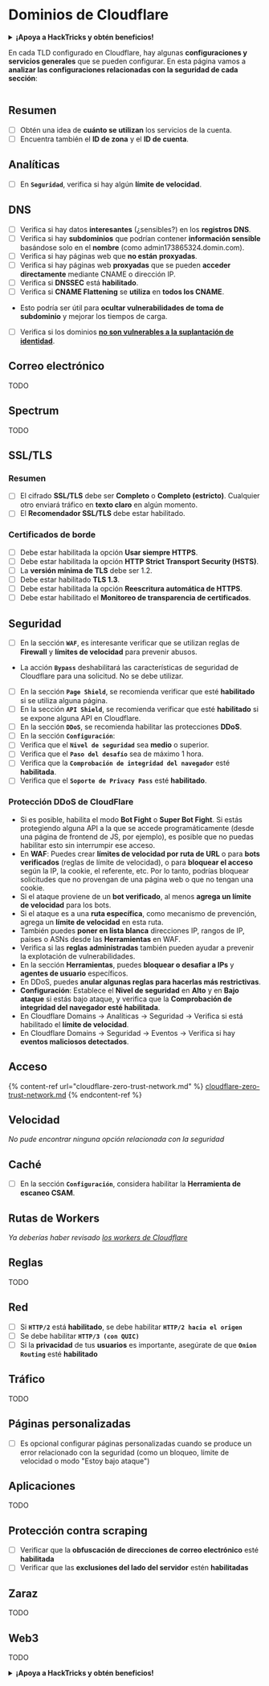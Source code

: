 # Dominios de Cloudflare

<details>

<summary><strong>¡Apoya a HackTricks y obtén beneficios!</strong></summary>

* Si quieres ver tu **empresa anunciada en HackTricks** o si quieres acceder a la **última versión de PEASS o descargar HackTricks en PDF**, consulta los [**PLANES DE SUSCRIPCIÓN**](https://github.com/sponsors/carlospolop).
* Obtén el [**merchandising oficial de PEASS y HackTricks**](https://peass.creator-spring.com).
* Descubre [**The PEASS Family**](https://opensea.io/collection/the-peass-family), nuestra colección exclusiva de [**NFTs**](https://opensea.io/collection/the-peass-family).
* **Únete al** 💬 [**grupo de Discord**](https://discord.gg/hRep4RUj7f) o al [**grupo de Telegram**](https://t.me/peass) o **sígueme** en **Twitter** 🐦 [**@carlospolopm**](https://twitter.com/carlospolopm).

* **Comparte tus trucos de hacking enviando PRs a los repositorios de** [**HackTricks**](https://github.com/carlospolop/hacktricks) y [**HackTricks Cloud**](https://github.com/carlospolop/hacktricks-cloud) en GitHub.

</details>

En cada TLD configurado en Cloudflare, hay algunas **configuraciones y servicios generales** que se pueden configurar. En esta página vamos a **analizar las configuraciones relacionadas con la seguridad de cada sección**:

<figure><img src="../../.gitbook/assets/image (2) (4).png" alt=""><figcaption></figcaption></figure>

## Resumen

* [ ] Obtén una idea de **cuánto se utilizan** los servicios de la cuenta.
* [ ] Encuentra también el **ID de zona** y el **ID de cuenta**.

## Analíticas

* [ ] En **`Seguridad`**, verifica si hay algún **límite de velocidad**.

## DNS

* [ ] Verifica si hay datos **interesantes** (¿sensibles?) en los **registros DNS**.
* [ ] Verifica si hay **subdominios** que podrían contener **información sensible** basándose solo en el **nombre** (como admin173865324.domin.com).
* [ ] Verifica si hay páginas web que **no están** **proxyadas**.
* [ ] Verifica si hay páginas web **proxyadas** que se pueden **acceder directamente** mediante CNAME o dirección IP.
* [ ] Verifica si **DNSSEC** está **habilitado**.
* [ ] Verifica si **CNAME Flattening** se **utiliza** en **todos los CNAME**.
* Esto podría ser útil para **ocultar vulnerabilidades de toma de subdominio** y mejorar los tiempos de carga.
* [ ] Verifica si los dominios [**no son vulnerables a la suplantación de identidad**](https://book.hacktricks.xyz/network-services-pentesting/pentesting-smtp#mail-spoofing).

## **Correo electrónico**

TODO

## Spectrum

TODO

## SSL/TLS

### **Resumen**

* [ ] El cifrado **SSL/TLS** debe ser **Completo** o **Completo (estricto)**. Cualquier otro enviará tráfico en **texto claro** en algún momento.
* [ ] El **Recomendador SSL/TLS** debe estar habilitado.

### Certificados de borde

* [ ] Debe estar habilitada la opción **Usar siempre HTTPS**.
* [ ] Debe estar habilitada la opción **HTTP Strict Transport Security (HSTS)**.
* [ ] La **versión mínima de TLS** debe ser 1.2.
* [ ] Debe estar habilitado **TLS 1.3**.
* [ ] Debe estar habilitada la opción **Reescritura automática de HTTPS**.
* [ ] Debe estar habilitado el **Monitoreo de transparencia de certificados**.

## **Seguridad**

* [ ] En la sección **`WAF`**, es interesante verificar que se utilizan reglas de **Firewall** y **límites de velocidad** para prevenir abusos.
* La acción **`Bypass`** deshabilitará las características de seguridad de Cloudflare para una solicitud. No se debe utilizar.
* [ ] En la sección **`Page Shield`**, se recomienda verificar que esté **habilitado** si se utiliza alguna página.
* [ ] En la sección **`API Shield`**, se recomienda verificar que esté **habilitado** si se expone alguna API en Cloudflare.
* [ ] En la sección **`DDoS`**, se recomienda habilitar las protecciones **DDoS**.
* [ ] En la sección **`Configuración`**:
* [ ] Verifica que el **`Nivel de seguridad`** sea **medio** o superior.
* [ ] Verifica que el **`Paso del desafío`** sea de máximo 1 hora.
* [ ] Verifica que la **`Comprobación de integridad del navegador`** esté **habilitada**.
* [ ] Verifica que el **`Soporte de Privacy Pass`** esté **habilitado**.

### **Protección DDoS de CloudFlare**

* Si es posible, habilita el modo **Bot Fight** o **Super Bot Fight**. Si estás protegiendo alguna API a la que se accede programáticamente (desde una página de frontend de JS, por ejemplo), es posible que no puedas habilitar esto sin interrumpir ese acceso.
* En **WAF**: Puedes crear **límites de velocidad por ruta de URL** o para **bots verificados** (reglas de límite de velocidad), o para **bloquear el acceso** según la IP, la cookie, el referente, etc. Por lo tanto, podrías bloquear solicitudes que no provengan de una página web o que no tengan una cookie.
* Si el ataque proviene de un **bot verificado**, al menos **agrega un límite de velocidad** para los bots.
* Si el ataque es a una **ruta específica**, como mecanismo de prevención, agrega un **límite de velocidad** en esta ruta.
* También puedes **poner en lista blanca** direcciones IP, rangos de IP, países o ASNs desde las **Herramientas** en WAF.
* Verifica si las **reglas administradas** también pueden ayudar a prevenir la explotación de vulnerabilidades.
* En la sección **Herramientas**, puedes **bloquear o desafiar a IPs** y **agentes de usuario** específicos.
* En DDoS, puedes **anular algunas reglas para hacerlas más restrictivas**.
* **Configuración**: Establece el **Nivel de seguridad** en **Alto** y en **Bajo ataque** si estás bajo ataque, y verifica que la **Comprobación de integridad del navegador esté habilitada**.
* En Cloudflare Domains -> Analíticas -> Seguridad -> Verifica si está habilitado el **límite de velocidad**.
* En Cloudflare Domains -> Seguridad -> Eventos -> Verifica si hay **eventos maliciosos detectados**.

## Acceso

{% content-ref url="cloudflare-zero-trust-network.md" %}
[cloudflare-zero-trust-network.md](cloudflare-zero-trust-network.md)
{% endcontent-ref %}

## Velocidad

_No pude encontrar ninguna opción relacionada con la seguridad_

## Caché

* [ ] En la sección **`Configuración`**, considera habilitar la **Herramienta de escaneo CSAM**.
## **Rutas de Workers**

_Ya deberías haber revisado_ [_los workers de Cloudflare_](./#workers)

## Reglas

TODO

## Red

* [ ] Si **`HTTP/2`** está **habilitado**, se debe habilitar **`HTTP/2 hacia el origen`**
* [ ] Se debe habilitar **`HTTP/3 (con QUIC)`**
* [ ] Si la **privacidad** de tus **usuarios** es importante, asegúrate de que **`Onion Routing`** esté **habilitado**

## **Tráfico**

TODO

## Páginas personalizadas

* [ ] Es opcional configurar páginas personalizadas cuando se produce un error relacionado con la seguridad (como un bloqueo, límite de velocidad o modo "Estoy bajo ataque")

## Aplicaciones

TODO

## Protección contra scraping

* [ ] Verificar que la **obfuscación de direcciones de correo electrónico** esté **habilitada**
* [ ] Verificar que las **exclusiones del lado del servidor** estén **habilitadas**

## **Zaraz**

TODO

## **Web3**

TODO

<details>

<summary><strong>¡Apoya a HackTricks y obtén beneficios!</strong></summary>

* Si quieres ver tu **empresa anunciada en HackTricks** o si quieres acceder a la **última versión de PEASS o descargar HackTricks en PDF**, ¡consulta los [**PLANES DE SUSCRIPCIÓN**](https://github.com/sponsors/carlospolop)!
* Obtén el [**merchandising oficial de PEASS y HackTricks**](https://peass.creator-spring.com)
* Descubre [**The PEASS Family**](https://opensea.io/collection/the-peass-family), nuestra colección exclusiva de [**NFTs**](https://opensea.io/collection/the-peass-family)
* **Únete al** 💬 [**grupo de Discord**](https://discord.gg/hRep4RUj7f) o al [**grupo de Telegram**](https://t.me/peass) o **sígueme** en **Twitter** 🐦 [**@carlospolopm**](https://twitter.com/carlospolopm)**.**
* **Comparte tus trucos de hacking enviando PRs a los repositorios de** [**HackTricks**](https://github.com/carlospolop/hacktricks) y [**HackTricks Cloud**](https://github.com/carlospolop/hacktricks-cloud) github.

</details>
